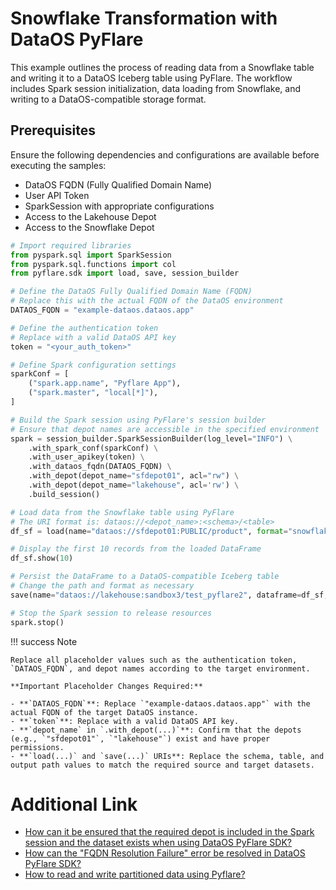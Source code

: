 # Snowflake Transformation with DataOS PyFlare

This example outlines the process of reading data from a Snowflake table and writing it to a DataOS Iceberg table using PyFlare. The workflow includes Spark session initialization, data loading from Snowflake, and writing to a DataOS-compatible storage format.

## Prerequisites

Ensure the following dependencies and configurations are available before executing the samples:

- DataOS FQDN (Fully Qualified Domain Name)
- User API Token
- SparkSession with appropriate configurations
- Access to the Lakehouse Depot
- Access to the Snowflake Depot


```python
# Import required libraries
from pyspark.sql import SparkSession
from pyspark.sql.functions import col
from pyflare.sdk import load, save, session_builder

# Define the DataOS Fully Qualified Domain Name (FQDN)
# Replace this with the actual FQDN of the DataOS environment
DATAOS_FQDN = "example-dataos.dataos.app"

# Define the authentication token
# Replace with a valid DataOS API key
token = "<your_auth_token>"

# Define Spark configuration settings
sparkConf = [
    ("spark.app.name", "Pyflare App"),
    ("spark.master", "local[*]"),
]

# Build the Spark session using PyFlare's session builder
# Ensure that depot names are accessible in the specified environment
spark = session_builder.SparkSessionBuilder(log_level="INFO") \
    .with_spark_conf(sparkConf) \
    .with_user_apikey(token) \
    .with_dataos_fqdn(DATAOS_FQDN) \
    .with_depot(depot_name="sfdepot01", acl="rw") \
    .with_depot(depot_name="lakehouse", acl='rw') \
    .build_session()

# Load data from the Snowflake table using PyFlare
# The URI format is: dataos://<depot_name>:<schema>/<table>
df_sf = load(name="dataos://sfdepot01:PUBLIC/product", format="snowflake")

# Display the first 10 records from the loaded DataFrame
df_sf.show(10)

# Persist the DataFrame to a DataOS-compatible Iceberg table
# Change the path and format as necessary
save(name="dataos://lakehouse:sandbox3/test_pyflare2", dataframe=df_sf, format="iceberg", mode="overwrite")

# Stop the Spark session to release resources
spark.stop()
```

!!! success Note

    Replace all placeholder values such as the authentication token, `DATAOS_FQDN`, and depot names according to the target environment.

    **Important Placeholder Changes Required:**

    - **`DATAOS_FQDN`**: Replace `"example-dataos.dataos.app"` with the actual FQDN of the target DataOS instance.
    - **`token`**: Replace with a valid DataOS API key.
    - **`depot_name` in `.with_depot(...)`**: Confirm that the depots (e.g., `"sfdepot01"`, `"lakehouse"`) exist and have proper permissions.
    - **`load(...)` and `save(...)` URIs**: Replace the schema, table, and output path values to match the required source and target datasets.

# Additional Link

- [How can it be ensured that the required depot is included in the Spark session and the dataset exists when using DataOS PyFlare SDK?](/api_docs/dataos_pyflare/troubleshoot/#depot-not-loaded-or-invalid-dataset)
- [How can the "FQDN Resolution Failure" error be resolved in DataOS PyFlare SDK?](/api_docs/dataos_pyflare/troubleshoot/#fqdn-resolution-failure)
- [ How to read and write partitioned data using Pyflare?](/api_docs/dataos_pyflare/code_samples/lakehouse_pyflare/#partitioning-in-iceberg)
